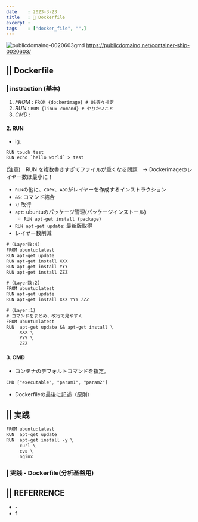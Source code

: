 ```yaml
---
date    : 2023-3-23
title   : 🐳 Dockerfile
excerpt : 
tags    : ["docker_file", "",]
---
```


![publicdomainq-0020603gmd](https://user-images.githubusercontent.com/28585421/194487142-42f7189e-b156-453c-b4e2-e39c9445f75a.jpg)
https://publicdomainq.net/container-ship-0020603/
## || Dockerfile 
### | instraction (基本)
1. *FROM* : `FROM {dockerimage} # OS等々指定` 
2. *RUN* : `RUN {linux comand} # やりたいこと`
3. *CMD* : 

#### 2. RUN
* ig.
```
RUN touch test
RUN echo `hello world` > test
```
(注意)　RUN を複数書きすぎてファイルが重くなる問題　→ Dockerimageのレイヤー数は最小に！

* `RUN`の他に、`COPY`、`ADD`がレイヤーを作成するインストラクション
* `&&`: コマンド結合
* `\`: 改行
* `apt`: ubuntuのパッケージ管理(パッケージインストール)
    - `RUN apt-get install {package}`
* `RUN apt-get update`: 最新版取得
* レイヤー数削減
```txt
# (Layer数:4)
FROM ubuntu:latest
RUN apt-get update
RUN apt-get install XXX
RUN apt-get install YYY
RUN apt-get install ZZZ
```
```txt
# (Layer数:2)
FROM ubuntu:latest
RUN apt-get update
RUN apt-get install XXX YYY ZZZ
```
```txt
# (Layer:1)
# コマンドをまとめ、改行で見やすく
FROM ubuntu:latest
RUN  apt-get update && apt-get install \
     XXX \
     YYY \
     ZZZ
```

#### 3. CMD
* コンテナのデフォルトコマンドを指定。
```
CMD ["executable", "param1", "param2"]
```
* Dockerfileの最後に記述（原則）



## || 実践
```txt
FROM ubuntu:latest
RUN  apt-get update 
RUN  apt-get install -y \
     curl \
     cvs \
     nginx 
```

### | 実践 - Dockerfile(分析基盤用)


## || REFERRENCE
* []() - 
* f
